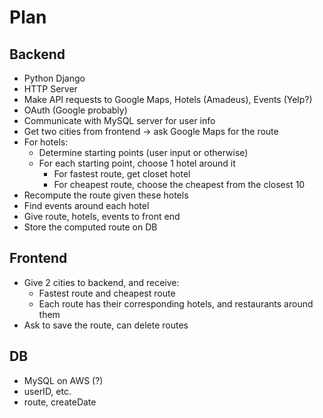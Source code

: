 # Plan

## Backend
- Python Django
- HTTP Server
- Make API requests to Google Maps, Hotels (Amadeus), Events (Yelp?)
- OAuth (Google probably)
- Communicate with MySQL server for user info
- Get two cities from frontend &rarr; ask Google Maps for the route
- For hotels:
    - Determine starting points (user input or otherwise)
    - For each starting point, choose 1 hotel around it
        - For fastest route, get closet hotel
        - For cheapest route, choose the cheapest from the closest 10
- Recompute the route given these hotels
- Find events around each hotel
- Give route, hotels, events to front end
- Store the computed route on DB

## Frontend
- Give 2 cities to backend, and receive:
    - Fastest route and cheapest route
    - Each route has their corresponding hotels, and restaurants around them
- Ask to save the route, can delete routes

## DB
- MySQL on AWS (?)
- userID, etc.
- route, createDate